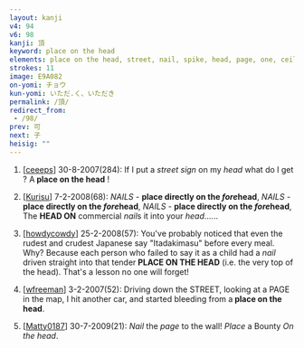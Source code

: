 ```yaml
---
layout: kanji
v4: 94
v6: 98
kanji: 頂
keyword: place on the head
elements: place on the head, street, nail, spike, head, page, one, ceiling, drop, shellfish, clam, oyster, eye, animal legs, eight
strokes: 11
image: E9A082
on-yomi: チョウ
kun-yomi: いただ.く、いただき
permalink: /頂/
redirect_from:
 - /98/
prev: 可
next: 子
heisig: ""
---
```


1) [<a href="http://kanji.koohii.com/profile/ceeeps">ceeeps</a>] 30-8-2007(284): If I put a <em>street sign</em> on my <em>head</em> what do I get ? A<strong> place on the head</strong> !

2) [<a href="http://kanji.koohii.com/profile/Kurisu">Kurisu</a>] 7-2-2008(68): <em>NAILS</em> - <strong>place directly on the <em>fore</em>head</strong>, <em>NAILS</em> - <strong>place directly on the <em>fore</em>head</strong>, <em>NAILS</em> - <strong>place directly on the <em>fore</em>head</strong>, The <strong>HEAD ON</strong> commercial <em>nail</em>s it into your <em>head</em>......

3) [<a href="http://kanji.koohii.com/profile/howdycowdy">howdycowdy</a>] 25-2-2008(57): You&#039;ve probably noticed that even the rudest and crudest Japanese say &quot;Itadakimasu&quot; before every meal. Why? Because each person who failed to say it as a child had a <em>nail</em> driven straight into that tender<strong> PLACE ON THE HEAD</strong> (i.e. the very top of the head). That&#039;s a lesson no one will forget!

4) [<a href="http://kanji.koohii.com/profile/wfreeman">wfreeman</a>] 3-2-2007(52): Driving down the STREET, looking at a PAGE in the map, I hit another car, and started bleeding from a<strong> place on the head</strong>.

5) [<a href="http://kanji.koohii.com/profile/Matty0187">Matty0187</a>] 30-7-2009(21): <em>Nail</em> the <em>page</em> to the wall! <em>Place</em> a Bounty <em>On the head</em>.

